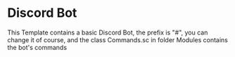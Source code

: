 # Discord Bot
 This Template contains a basic Discord Bot, the prefix is "#", you can change it of course, and the class Commands.sc in folder Modules contains the bot's commands
